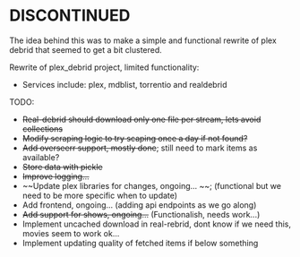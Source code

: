 # DISCONTINUED

The idea behind this was to make a simple and functional rewrite of plex debrid that seemed to get a bit clustered.

Rewrite of plex_debrid project, limited functionality:
- Services include: plex, mdblist, torrentio and realdebrid

TODO:
- ~~Real-debrid should download only one file per stream, lets avoid collections~~
- ~~Modify scraping logic to try scaping once a day if not found?~~
- ~~Add overseerr support, mostly done~~; still need to mark items as available?
- ~~Store data with pickle~~
- ~~Improve logging...~~
- ~~Update plex libraries for changes, ongoing... ~~; (functional but we need to be more specific when to update)
- Add frontend, ongoing... (adding api endpoints as we go along)
- ~~Add support for shows, ongoing...~~ (Functionalish, needs work...)
- Implement uncached download in real-rebrid, dont know if we need this, movies seem to work ok...
- Implement updating quality of fetched items if below something
